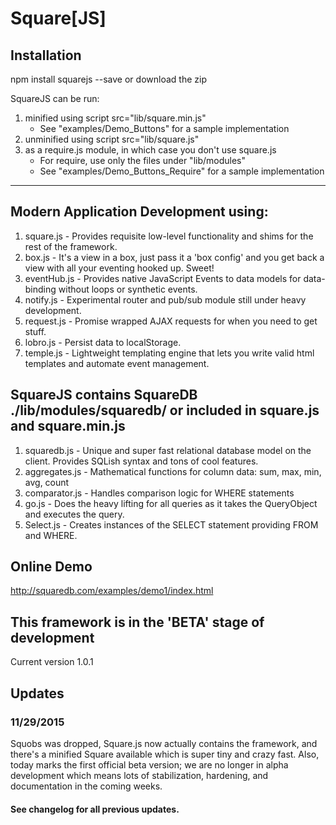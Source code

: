 # Square[JS]

## Installation
   npm install squarejs --save
   or download the zip

   SquareJS can be run:
1. minified using script src="lib/square.min.js"
   * See "examples/Demo_Buttons" for a sample implementation
2. unminified using script src="lib/square.js"
3. as a require.js module, in which case you don't use square.js
   * For require, use only the files under "lib/modules"
   * See "examples/Demo_Buttons_Require" for a sample implementation
----------
## Modern Application Development using:
1. square.js - Provides requisite low-level functionality and shims for the rest of the framework.
2. box.js - It's a view in a box, just pass it a 'box config' and you get back a view with all your eventing hooked up. Sweet!
3. eventHub.js - Provides native JavaScript Events to data models for data-binding without loops or synthetic events.
4. notify.js - Experimental router and pub/sub module still under heavy development.
5. request.js - Promise wrapped AJAX requests for when you need to get stuff.
6. lobro.js - Persist data to localStorage.
7. temple.js - Lightweight templating engine that lets you write valid html templates and automate event management.

## SquareJS contains SquareDB ./lib/modules/squaredb/ or included in square.js and square.min.js
1. squaredb.js - Unique and super fast relational database model on the client. Provides SQLish syntax and tons of cool features.
2. aggregates.js - Mathematical functions for column data: sum, max, min, avg, count
3. comparator.js - Handles comparison logic for WHERE statements
4. go.js - Does the heavy lifting for all queries as it takes the QueryObject and executes the query.
5. Select.js - Creates instances of the SELECT statement providing FROM and WHERE.

## Online Demo
http://squaredb.com/examples/demo1/index.html

## This framework is in the 'BETA' stage of development
Current version 1.0.1

## Updates
### 11/29/2015
Squobs was dropped, Square.js now actually contains the framework, and there's a minified Square available which is super tiny and crazy fast.
Also, today marks the first official beta version; we are no longer in alpha development which means lots of stabilization, hardening, and documentation in the coming weeks.

#### See changelog for all previous updates.
